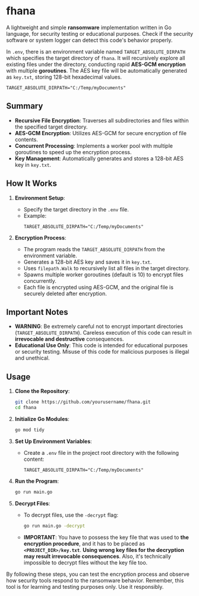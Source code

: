 # fhana

A lightweight and simple **ransomware** implementation written in Go language, for security testing or educational purposes. Check if the security software or system logger can detect this code's behavior properly.

In `.env`, there is an environment variable named `TARGET_ABSOLUTE_DIRPATH` which specifies the target directory of `fhana`. It will recursively explore all existing files under the directory, conducting rapid **AES-GCM encryption** with multiple **goroutines**. The AES key file will be automatically generated as `key.txt`, storing 128-bit hexadecimal values.

```plaintext
TARGET_ABSOLUTE_DIRPATH="C:/Temp/myDocuments"
```

## Summary

- **Recursive File Encryption**: Traverses all subdirectories and files within the specified target directory.
- **AES-GCM Encryption**: Utilizes AES-GCM for secure encryption of file contents.
- **Concurrent Processing**: Implements a worker pool with multiple goroutines to speed up the encryption process.
- **Key Management**: Automatically generates and stores a 128-bit AES key in `key.txt`.

## How It Works

1. **Environment Setup**:
   - Specify the target directory in the `.env` file.
   - Example:
     ```plaintext
     TARGET_ABSOLUTE_DIRPATH="C:/Temp/myDocuments"
     ```

2. **Encryption Process**:
   - The program reads the `TARGET_ABSOLUTE_DIRPATH` from the environment variable.
   - Generates a 128-bit AES key and saves it in `key.txt`.
   - Uses `filepath.Walk` to recursively list all files in the target directory.
   - Spawns multiple worker goroutines (default is 10) to encrypt files concurrently.
   - Each file is encrypted using AES-GCM, and the original file is securely deleted after encryption.

## Important Notes

- **WARNING**: Be extremely careful not to encrypt important directories (`TARGET_ABSOLUTE_DIRPATH`). Careless execution of this code can result in **irrevocable and destructive** consequences.
- **Educational Use Only**: This code is intended for educational purposes or security testing. Misuse of this code for malicious purposes is illegal and unethical.

## Usage

1. **Clone the Repository**:
   ```sh
   git clone https://github.com/yourusername/fhana.git
   cd fhana
   ```

2. **Initialize Go Modules**:
   ```sh
   go mod tidy
   ```

3. **Set Up Environment Variables**:
   - Create a `.env` file in the project root directory with the following content:
     ```plaintext
     TARGET_ABSOLUTE_DIRPATH="C:/Temp/myDocuments"
     ```

4. **Run the Program**:
   ```sh
   go run main.go
   ```

5. **Decrypt Files**:
   - To decrypt files, use the `-decrypt` flag:
     ```sh
     go run main.go -decrypt
     ```
   - **IMPORTANT**: You have to possess the key file that was used to **the encryption procedure**, and it has to be placed as **`<PROJECT_DIR>/key.txt`**. **Using wrong key files for the decryption may result irrevocable consequences**. Also, it's technically impossible to decrypt files without the key file too.

By following these steps, you can test the encryption process and observe how security tools respond to the ransomware behavior. Remember, this tool is for learning and testing purposes only. Use it responsibly.
